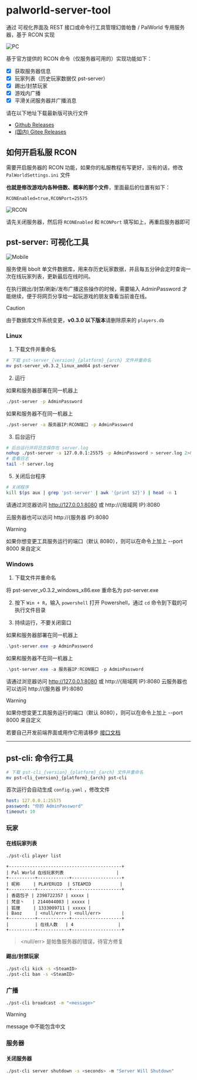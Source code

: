 # palworld-server-tool

通过 可视化界面及 REST 接口或命令行工具管理幻兽帕鲁 / PalWorld 专用服务器，基于 RCON 实现

![PC](./doc/img/pc.png)

基于官方提供的 RCON 命令（仅服务器可用的）实现功能如下：

- [x] 获取服务器信息
- [x] 玩家列表（历史玩家数据仅 pst-server）
- [x] 踢出/封禁玩家
- [x] 游戏内广播
- [x] 平滑关闭服务器并广播消息

请在以下地址下载最新版可执行文件

- [Github Releases](https://github.com/zaigie/palworld-server-tool/releases)
- [(国内) Gitee Releases](https://gitee.com/jokerwho/palworld-server-tool/releases)

## 如何开启私服 RCON

需要开启服务器的 RCON 功能，如果你的私服教程有写更好，没有的话，修改 `PalWorldSettings.ini` 文件

**也就是修改游戏内各种倍数、概率的那个文件**，里面最后的位置有如下：

```txt
RCONEnabled=true,RCONPort=25575
```

![RCON](./doc/img/rcon.png)

请先关闭服务器，然后将 `RCONEnabled` 和 `RCONPort` 填写如上，再重启服务器即可

## pst-server: 可视化工具

![Mobile](./doc/img/mobile.png)

服务使用 bbolt 单文件数据库，用来存历史玩家数据，并且每五分钟会定时查询一次在线玩家列表，更新最后在线时间。

在执行踢出/封禁/刷新/发布广播这些操作的时候，需要输入 AdminPassword 才能继续，便于将网页分享给一起玩游戏的朋友查看当前谁在线。

> [!CAUTION]
> 由于数据库文件系统变更，**v0.3.0 以下版本**请删除原来的 `players.db`

### Linux

1. 下载文件并重命名

```bash
# 下载 pst-server_{version}_{platform}_{arch} 文件并重命名
mv pst-server_v0.3.2_linux_amd64 pst-server
```

2. 运行

如果和服务器部署在同一机器上

```bash
./pst-server -p AdminPassword
```

如果和服务器不在同一机器上

```bash
./pst-server -a 服务器IP:RCON端口 -p AdminPassword
```

3. 后台运行

```bash
# 后台运行并将日志保存在 server.log
nohup ./pst-server -a 127.0.0.1:25575 -p AdminPassword > server.log 2>&1 &
# 查看日志
tail -f server.log
```

5. 关闭后台程序

```bash
# 关闭程序
kill $(ps aux | grep 'pst-server' | awk '{print $2}') | head -n 1
```

请通过浏览器访问 http://127.0.0.1:8080 或 http://{局域网 IP}:8080

云服务器也可以访问 http://{服务器 IP}:8080

> [!WARNING]
> 如果你想变更工具服务运行的端口（默认 8080），则可以在命令上加上 --port 8000 来自定义

### Windows

1. 下载文件并重命名

将 pst-server_v0.3.2_windows_x86.exe 重命名为 pst-server.exe

2. 按下 `Win + R`，输入 `powershell` 打开 Powershell，通过 `cd` 命令到下载的可执行文件目录

3. 持续运行，不要关闭窗口

如果和服务器部署在同一机器上

```powershell
.\pst-server.exe -p AdminPassword
```

如果和服务器不在同一机器上

```powershell
.\pst-server.exe -a 服务器IP:RCON端口 -p AdminPassword
```

请通过浏览器访问 http://127.0.0.1:8080 或 http://{局域网 IP}:8080
云服务器也可以访问 http://{服务器 IP}:8080

> [!WARNING]
> 如果你想变更工具服务运行的端口（默认 8080），则可以在命令上加上 --port 8000 来自定义

若要自己开发前端界面或用作它用请移步 [接口文档](./API.md)

---

## pst-cli: 命令行工具

```bash
# 下载 pst-cli_{version}_{platform}_{arch} 文件并重命名
mv pst-cli_{version}_{platform}_{arch} pst-cli
```

首次运行会自动生成 `config.yaml` ，修改文件

```yaml
host: 127.0.0.1:25575
password: "你的 AdminPassword"
timeout: 10
```

### 玩家

#### 在线玩家列表

```bash
./pst-cli player list
```

```
+-------------------------------------------+
| Pal World 在线玩家列表                    |
+----------+------------+-------------------+
| 昵称     | PLAYERUID  | STEAMID           |
+----------+------------+-------------------+
| 香菇包子 | 2398722357 | xxxxx |
| 梵音丶   | 2144044083 | xxxxx |
| 狐狸     | 1333009711 | xxxxx |
| Baoz     | <null/err> | <null/err>        |
+----------+------------+-------------------+
|          | 在线人数   | 4                 |
+----------+------------+-------------------+
```

> <null/err> 是帕鲁服务器的错误，待官方修复

#### 踢出/封禁玩家

```bash
./pst-cli kick -s <SteamID>
./pst-cli ban -s <SteamID>
```

### 广播

```bash
./pst-cli broadcast -m "<message>"
```

> [!WARNING]
> message 中不能包含中文

### 服务器

#### 关闭服务器

```bash
./pst-cli server shutdown -s <seconds> -m "Server Will Shutdown"
```

